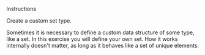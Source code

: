 Instructions

Create a custom set type.

Sometimes it is necessary to define a custom data structure of some type, like a set. In this exercise you will define your own set. How it works internally doesn't matter, as long as it behaves like a set of unique elements.
